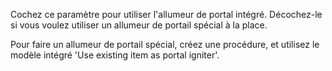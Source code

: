 Cochez ce paramètre pour utiliser l'allumeur de portal intégré. Décochez-le si vous voulez utiliser un allumeur de portail spécial à la place.

Pour faire un allumeur de portail spécial, créez une procédure, et utilisez le modèle intégré 'Use existing item as portal igniter'.